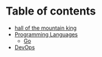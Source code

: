# Table of contents

* [hall of the mountain king](README.md)
* [Programming Languages](programming-languages-2/README.md)
  * [Go](programming-languages-2/go.md)
* [DevOps](devops.md)

